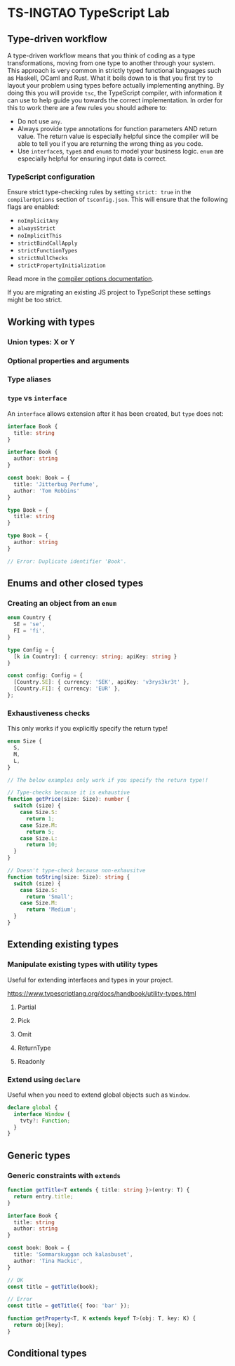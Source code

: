 # TS-INGTAO TypeScript Lab


## Type-driven workflow

A type-driven workflow means that you think of coding as a type transformations, moving from one type to another through your system. This approach is very common in strictly typed functional languages such as Haskell, OCaml and Rust. What it boils down to is that you first try to layout your problem using types before actually implementing anything. By doing this you will provide `tsc`, the TypeScript compiler, with information it can use to help guide you towards the correct implementation. In order for this to work there are a few rules you should adhere to:

- Do not use `any`.
- Always provide type annotations for function parameters AND return value. The return value is especially helpful since the compiler will be able to tell you if you are returning the wrong thing as you code.
- Use `interface`s, `type`s and `enum`s to model your business logic. `enum` are especially helpful for ensuring input data is correct.

### TypeScript configuration

Ensure strict type-checking rules by setting `strict: true` in the `compilerOptions` section of `tsconfig.json`. This will ensure that the following flags are enabled:

- `noImplicitAny`
- `alwaysStrict`
- `noImplicitThis`
- `strictBindCallApply`
- `strictFunctionTypes`
- `strictNullChecks`
- `strictPropertyInitialization`

Read more in the [compiler options documentation](https://www.typescriptlang.org/docs/handbook/compiler-options.html).

If you are migrating an existing JS project to TypeScript these settings might be too strict.

## Working with types

### Union types: X or Y

### Optional properties and arguments

### Type aliases

### `type` vs `interface`

An `interface` allows extension after it has been created, but `type` does not:

```typescript
interface Book {
  title: string
}

interface Book {
  author: string
}

const book: Book = {
  title: 'Jitterbug Perfume',
  author: 'Tom Robbins'
}
```

```typescript
type Book = {
  title: string
}

type Book = {
  author: string
}

// Error: Duplicate identifier 'Book'.
```

## Enums and other closed types

### Creating an object from an `enum`

```typescript
enum Country {
  SE = 'se',
  FI = 'fi',
}

type Config = {
  [k in Country]: { currency: string; apiKey: string }
}

const config: Config = {
  [Country.SE]: { currency: 'SEK', apiKey: 'v3rys3kr3t' },
  [Country.FI]: { currency: 'EUR' },
};
```

### Exhaustiveness checks

This only works if you explicitly specify the return type!

```typescript
enum Size {
  S,
  M,
  L,
}

// The below examples only work if you specify the return type!!

// Type-checks because it is exhaustive
function getPrice(size: Size): number {
  switch (size) {
    case Size.S:
      return 1;
    case Size.M:
      return 5;
    case Size.L:
      return 10;
  }
}

// Doesn't type-check because non-exhausitve
function toString(size: Size): string {
  switch (size) {
    case Size.S:
      return 'Small';
    case Size.M:
      return 'Medium';
  }
}
```


## Extending existing types

### Manipulate existing types with utility types

Useful for extending interfaces and types in your project.

<https://www.typescriptlang.org/docs/handbook/utility-types.html>

1.  Partial

2.  Pick

3.  Omit

4.  ReturnType

5.  Readonly

### Extend using `declare`

Useful when you need to extend global objects such as `Window`.

```typescript
declare global {
  interface Window {
    tvty?: Function;
  }
}
```


## Generic types

### Generic constraints with `extends`

```typescript
function getTitle<T extends { title: string }>(entry: T) {
  return entry.title;
}

interface Book {
  title: string
  author: string
}

const book: Book = {
  title: 'Sommarskuggan och kalasbuset',
  author: 'Tina Mackic',
}

// OK
const title = getTitle(book);

// Error
const title = getTitle({ foo: 'bar' });
```

```typescript
function getProperty<T, K extends keyof T>(obj: T, key: K) {
  return obj[key];
}
```


## Conditional types
